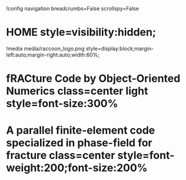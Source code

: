 !config navigation breadcrumbs=False scrollspy=False

# HOME style=visibility:hidden;

!media media/raccoon_logo.png style=display:block;margin-left:auto;margin-right:auto;width:60%;

# fRACture Code by Object-Oriented Numerics class=center light style=font-size:300%

# A parallel finite-element code specialized in phase-field for fracture class=center style=font-weight:200;font-size:200%
